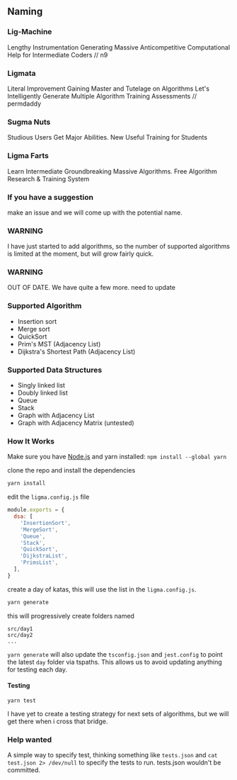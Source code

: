 ## Naming

### Lig-Machine

Lengthy Instrumentation Generating Massive Anticompetitive Computational Help for Intermediate Coders // n9

### Ligmata

Literal Improvement Gaining Master and Tutelage on Algorithms
Let's Intelligently Generate Multiple Algorithm Training Assessments // permdaddy

### Sugma Nuts

Studious Users Get Major Abilities. New Useful Training for Students

### Ligma Farts

Learn Intermediate Groundbreaking Massive Algorithms. Free Algorithm Research & Training System

### If you have a suggestion

make an issue and we will come up with the potential name.

### WARNING

I have just started to add algorithms, so the number of supported algorithms is
limited at the moment, but will grow fairly quick.

### WARNING

OUT OF DATE. We have quite a few more. need to update

### Supported Algorithm

- Insertion sort
- Merge sort
- QuickSort
- Prim's MST (Adjacency List)
- Dijkstra's Shortest Path (Adjacency List)

### Supported Data Structures

- Singly linked list
- Doubly linked list
- Queue
- Stack
- Graph with Adjacency List
- Graph with Adjacency Matrix (untested)

### How It Works

Make sure you have [Node.js](https://nodejs.org/en/) and yarn installed: `npm install --global yarn`

clone the repo and install the dependencies

```bash
yarn install
```

edit the `ligma.config.js` file

```javascript
module.exports = {
  dsa: [
    'InsertionSort',
    'MergeSort',
    'Queue',
    'Stack',
    'QuickSort',
    'DijkstraList',
    'PrimsList',
  ],
}
```

create a day of katas, this will use the list in the `ligma.config.js`.

```bash
yarn generate
```

this will progressively create folders named

```
src/day1
src/day2
...
```

`yarn generate` will also update the `tsconfig.json` and `jest.config` to point
the latest `day` folder via tspaths. This allows us to avoid updating anything
for testing each day.

#### Testing

```
yarn test
```

I have yet to create a testing strategy for next sets of algorithms, but we
will get there when i cross that bridge.

### Help wanted

A simple way to specify test, thinking something like `tests.json` and `cat test.json 2> /dev/null` to specify the tests to run. tests.json wouldn't be
committed.
